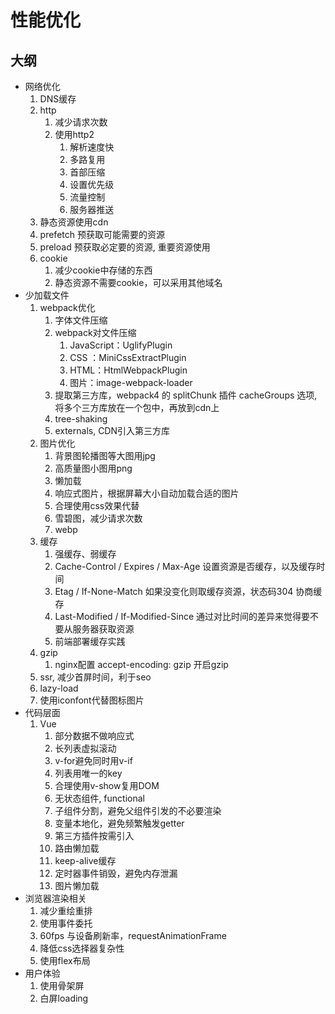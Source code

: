 
# 性能优化

## 大纲

- 网络优化
  1. DNS缓存
  2. http
     1. 减少请求次数
     2. 使用http2
        1. 解析速度快
        2. 多路复用
        3. 首部压缩
        4. 设置优先级
        5. 流量控制
        6. 服务器推送
  3. 静态资源使用cdn
  4. prefetch 预获取可能需要的资源
  5. preload 预获取必定要的资源, 重要资源使用
  6. cookie
     1. 减少cookie中存储的东西
     2. 静态资源不需要cookie，可以采用其他域名
- 少加载文件
  1. webpack优化
     1. 字体文件压缩
     2. webpack对文件压缩
        1. JavaScript：UglifyPlugin
        2. CSS ：MiniCssExtractPlugin
        3. HTML：HtmlWebpackPlugin
        4. 图片：image-webpack-loader
     3. 提取第三方库，webpack4 的 splitChunk 插件 cacheGroups 选项, 将多个三方库放在一个包中，再放到cdn上
     4. tree-shaking
     5. externals, CDN引入第三方库
  2. 图片优化
     1. 背景图轮播图等大图用jpg 
     2. 高质量图小图用png
     3. 懒加载
     4. 响应式图片，根据屏幕大小自动加载合适的图片
     5. 合理使用css效果代替
     6. 雪碧图，减少请求次数
     7. webp
  3. 缓存
     1. 强缓存、弱缓存
     2. Cache-Control / Expires / Max-Age 设置资源是否缓存，以及缓存时间
     3. Etag / If-None-Match 如果没变化则取缓存资源，状态码304 协商缓存
     4. Last-Modified / If-Modified-Since 通过对比时间的差异来觉得要不要从服务器获取资源
     5. 前端部署缓存实践
  4. gzip
     1. nginx配置 accept-encoding: gzip 开启gzip
  5. ssr, 减少首屏时间，利于seo
  6. lazy-load
  7. 使用iconfont代替图标图片
- 代码层面
  1. Vue
     1. 部分数据不做响应式
     2. 长列表虚拟滚动
     3. v-for避免同时用v-if
     4. 列表用唯一的key
     5. 合理使用v-show复用DOM
     6. 无状态组件, functional
     7. 子组件分割，避免父组件引发的不必要渲染
     8. 变量本地化，避免频繁触发getter
     9. 第三方插件按需引入
     10. 路由懒加载
     11. keep-alive缓存
     12. 定时器事件销毁，避免内存泄漏
     13. 图片懒加载
- 浏览器渲染相关
  1. 减少重绘重排
  2. 使用事件委托
  3. 60fps 与设备刷新率，requestAnimationFrame
  4. 降低css选择器复杂性
  5. 使用flex布局
- 用户体验
  1. 使用骨架屏
  2. 白屏loading
